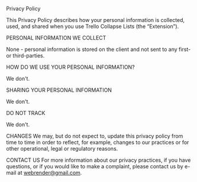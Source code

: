 Privacy Policy

This Privacy Policy describes how your personal information is collected, used, and shared when you use Trello Collapse Lists (the “Extension”).

PERSONAL INFORMATION WE COLLECT

None - personal information is stored on the client and not sent to any first- or third-parties.

HOW DO WE USE YOUR PERSONAL INFORMATION?

We don't.

SHARING YOUR PERSONAL INFORMATION

We don't. 

DO NOT TRACK

We don't.

CHANGES
We may, but do not expect to, update this privacy policy from time to time in order to reflect, for example, changes to our practices or for other operational, legal or regulatory reasons.

CONTACT US
For more information about our privacy practices, if you have questions, or if you would like to make a complaint, please contact us by e-mail at webrender@gmail.com.